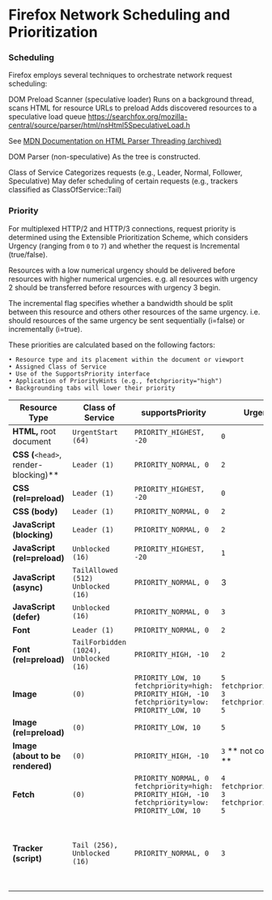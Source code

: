 # Firefox Network Scheduling and Prioritization

### Scheduling
Firefox employs several techniques to orchestrate network request scheduling:

DOM Preload Scanner (speculative loader)
    Runs on a background thread, scans HTML for resource URLs to preload
    Adds discovered resources to a speculative load queue
    https://searchfox.org/mozilla-central/source/parser/html/nsHtml5SpeculativeLoad.h

See [MDN Documentation on HTML Parser Threading (archived)](https://web.archive.org/web/20201021003137/https://developer.mozilla.org/en-US/docs/Mozilla/Gecko/HTML_parser_threading)

DOM Parser (non-speculative)
    As the tree is constructed.

Class of Service
    Categorizes requests (e.g., Leader, Normal, Follower, Speculative)
    May defer scheduling of certain requests (e.g., trackers classified as ClassOfService::Tail)
    
### Priority
For multiplexed HTTP/2 and HTTP/3 connections, request priority is determined using the Extensible Prioritization Scheme, which considers Urgency (ranging from `0` to `7`) and whether the request is Incremental (true/false).

Resources with a low numerical urgency should be delivered before resources with higher numerical urgencies. e.g. all resources with urgency 2 should be transferred before resources with urgency 3 begin. 

The incremental flag specifies whether a bandwidth should be split between this resource and others other resources of the same urgency. i.e. should resources of the same urgency be sent sequentially (i=false) or incrementally (i=true).

 These priorities are calculated based on the following factors:

    • Resource type and its placement within the document or viewport
    • Assigned Class of Service
    • Use of the SupportsPriority interface
    • Application of PriorityHints (e.g., fetchpriority="high")
    • Backgrounding tabs will lower their priority



| Resource Type                                    | Class of Service | supportsPriority | Urgency | Incremental | Notes                               |
| ------------------------------------------------ | ---------------- | ---------------- | ------- | ----------- | ----------------------------------- |
| **HTML,** root document                          | `UrgentStart (64)` | `PRIORITY_HIGHEST, -20` | `0`     | `true`        |                                     |
| **CSS (**`<head>`, render-blocking)\*\*          | `Leader (1)`       | `PRIORITY_NORMAL, 0`  |   `2`    | `false`     |                                     |
| **CSS (rel=preload)**                            | `Leader (1)`       | `PRIORITY_HIGHEST, -20` | `0` | `false`         |                                   |
| **CSS (body)**                                   | `Leader (1)`       | `PRIORITY_NORMAL, 0`  |   `2`    | `false`         |                                   |
| **JavaScript (blocking)**                        | `Leader (1)`       | `PRIORITY_NORMAL, 0` |  `2`  | `false`     |                                     |
| **JavaScript (rel=preload)**                     | `Unblocked (16)`   | `PRIORITY_HIGHEST, -20` | `1`  |`false`          |                                  |
| **JavaScript (async)**                           | `TailAllowed (512) Unblocked (16)` | `PRIORITY_NORMAL, 0` | 3 |  `false`     |                                     |
| **JavaScript (defer)**                           | `Unblocked (16)` | `PRIORITY_NORMAL, 0` | `3` | `false`     |     |
| **Font**                                         | `Leader (1)` |  `PRIORITY_NORMAL, 0` | `2`     |  `false`   |     |
| **Font (rel=preload)**                           | `TailForbidden (1024),  Unblocked (16)` |`PRIORITY_HIGH, -10` |  `2`| `false`     |                                   |
| **Image**                                        | `(0)`            |  `PRIORITY_LOW, 10`<br>`fetchpriority=high: PRIORITY_HIGH, -10` <br>`fetchpriority=low: PRIORITY_LOW, 10`        |`5`<br>`fetchpriority=high: 3`<br>`fetchpriority=low: 5`| `true`      |  |
| **Image (rel=preload)**                          |     `(0)`         |  `PRIORITY_LOW, 10`     | `5`  | `true`     |                                     |
| **Image (about to be rendered)**                             |    `(0)`           |   `PRIORITY_HIGH, -10`      |  `3` ** not confirmed **    | `true`     | See:  image_layout_network_priority |
| **Fetch**                                        |    `(0)`         |  `PRIORITY_NORMAL, 0`<br>`fetchpriority=high: PRIORITY_HIGH, -10` <br>`fetchpriority=low: PRIORITY_LOW, 10`| `4`<br>`fetchpriority=high: 3`<br>`fetchpriority=low: 5`   | `false`     |                                     |
| **Tracker (script)**                                         | `Tail (256), Unblocked (16)`     | `PRIORITY_NORMAL, 0`   |  `3`  |  Request is tailed, i.e. deferred by a constant * number of pending requests |

